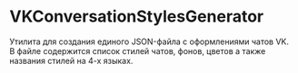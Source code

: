 # VKConversationStylesGenerator

Утилита для создания единого JSON-файла с оформлениями чатов VK. В файле содержится список стилей чатов, фонов, цветов а также названия стилей на 4-х языках.